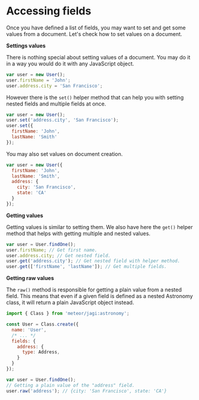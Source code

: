 # Accessing fields

Once you have defined a list of fields, you may want to set and get some values from a document. Let's check how to set values on a document.

**Settings values**

There is nothing special about setting values of a document. You may do it in a way you would do it with any JavaScript object.

```js
var user = new User();
user.firstName = 'John';
user.address.city = 'San Francisco';
```

However there is the `set()` helper method that can help you with setting nested fields and multiple fields at once.

```js
var user = new User();
user.set('address.city', 'San Francisco');
user.set({
  firstName: 'John',
  lastName: 'Smith'
});
```

You may also set values on document creation.

```js
var user = new User({
  firstName: 'John',
  lastName: 'Smith',
  address: {
    city: 'San Francisco',
    state: 'CA'
  }
});
```

**Getting values**

Getting values is similar to setting them. We also have here the `get()` helper method that helps with getting multiple and nested values.

```js
var user = User.findOne();
user.firstName; // Get first name.
user.address.city; // Get nested field.
user.get('address.city'); // Get nested field with helper method.
user.get(['firstName', 'lastName']); // Get multiple fields.
```

**Getting raw values**

The `raw()` method is responsible for getting a plain value from a nested field. This means that even if a given field is defined as a nested Astronomy class, it will return a plain JavaScript object instead.

```js
import { Class } from 'meteor/jagi:astronomy';

const User = Class.create({
  name: 'User',
  /* ... */
  fields: {
    address: {
      type: Address,
    }
  }
});

var user = User.findOne();
// Getting a plain value of the "address" field.
user.raw('address'); // {city: 'San Francisco', state: 'CA'}
```
